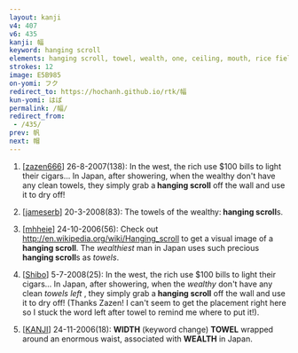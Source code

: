 ```yaml
---
layout: kanji
v4: 407
v6: 435
kanji: 幅
keyword: hanging scroll
elements: hanging scroll, towel, wealth, one, ceiling, mouth, rice field, brains
strokes: 12
image: E5B985
on-yomi: フク
redirect_to: https://hochanh.github.io/rtk/幅
kun-yomi: はば
permalink: /幅/
redirect_from:
 - /435/
prev: 帆
next: 帽
---
```


1) [<a href="http://kanji.koohii.com/profile/zazen666">zazen666</a>] 26-8-2007(138): In the west, the rich use $100 bills to light their cigars... In Japan, after showering, when the wealthy don&#039;t have any clean towels, they simply grab a<strong> hanging scroll</strong> off the wall and use it to dry off!

2) [<a href="http://kanji.koohii.com/profile/jameserb">jameserb</a>] 20-3-2008(83): The towels of the wealthy:<strong> hanging scroll</strong>s.

3) [<a href="http://kanji.koohii.com/profile/mhheie">mhheie</a>] 24-10-2006(56): Check out <a href="http://en.wikipedia.org/wiki/Hanging_scroll">http://en.wikipedia.org/wiki/Hanging_scroll</a> to get a visual image of a<strong> hanging scroll</strong>. The <em>wealthiest</em> man in Japan uses such precious<strong> hanging scroll</strong>s as <em>towels</em>.

4) [<a href="http://kanji.koohii.com/profile/Shibo">Shibo</a>] 5-7-2008(25): In the west, the rich use $100 bills to light their cigars... In Japan, after showering, when the <em>wealthy</em> don&#039;t have any clean <em>towels left</em> , they simply grab a<strong> hanging scroll</strong> off the wall and use it to dry off! (Thanks Zazen! I can&#039;t seem to get the placement right here so I stuck the word left after towel to remind me where to put it!).

5) [<a href="http://kanji.koohii.com/profile/KANJI">KANJI</a>] 24-11-2006(18): <strong>WIDTH</strong> (keyword change) <strong>TOWEL</strong> wrapped around an enormous waist, associated with <strong>WEALTH</strong> in Japan.

